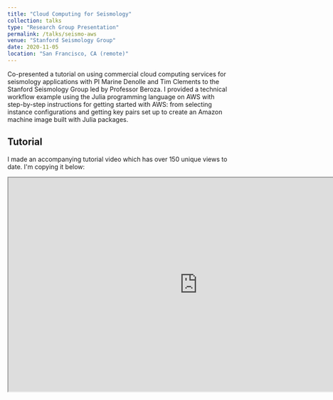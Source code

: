 ```yaml
---
title: "Cloud Computing for Seismology"
collection: talks
type: "Research Group Presentation"
permalink: /talks/seismo-aws
venue: "Stanford Seismology Group"
date: 2020-11-05
location: "San Francisco, CA (remote)"
---
```

Co-presented a tutorial on using commercial cloud computing services for seismology applications with PI Marine Denolle and Tim Clements to the Stanford Seismology Group led by Professor Beroza. I provided a technical workflow example using the Julia programming language on AWS with step-by-step instructions for getting started with AWS: from selecting instance configurations and getting key pairs set up to create an Amazon machine image built with Julia packages. 

## Tutorial
I made an accompanying tutorial video which has over 150 unique views to date. I'm copying it below: 

<iframe
    width="850"
    height="480"
    src="https://www.youtube.com/embed/0hGoK1SdBm4"
    frameborder="1"
    allow="autoplay; encrypted-media"
    allowfullscreen
>
</iframe>
